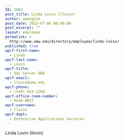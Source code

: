 ```yaml
---
ID: 2063
post_title: Linda Lovin (llovin)
author: wpengine
post_date: 2015-07-06 08:00:00
post_excerpt: ""
layout: employee
permalink: >
  http://www.umw.edu/directory/employee/linda-lovin/
published: true
wpcf-first-name:
  - Linda
wpcf-last-name:
  - Lovin
wpcf-title:
  - SQL Server DBA
wpcf-email:
  - llovin@umw.edu
wpcf-phone:
  - (540) 654-2269
wpcf-office-room-number:
  - Room B027
wpcf-username:
  - llovin
wpcf-dept:
  - Enterprise Applications Services
---
```

Linda Lovin (llovin)